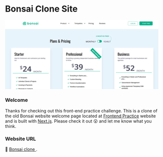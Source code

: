 # Bonsai Clone Site
![Welcome page](/assets/images/bonsai-pic-one.png)

### Welcome
Thanks for checking out this front-end practice challenge.
This is a clone of the old Bonsai website welcome page located at [Frontend Practice](https://www.frontendpractice.com/) website and is built with [Next.js](https://nextjs.org/).
Please check it out 😮 and let me know what you think.

### Website URL
🔗 [Bonsai clone ](https://next-bonsai-clone.vercel.app/).





